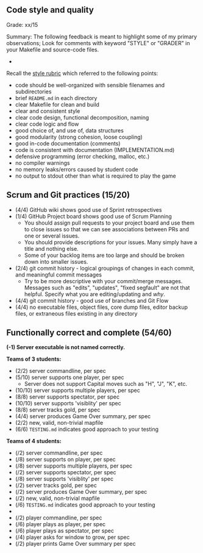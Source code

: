 ## Code style and quality

Grade: xx/15

Summary:  The following feedback is meant to highlight some of my primary observations; Look for comments with keyword "STYLE" or "GRADER" in your Makefile and source-code files.

* 

Recall the [style rubric](https://www.cs.dartmouth.edu/~cs50/Labs/nuggets/rubric.html#style)
which referred to the following points:

* code should be well-organized with sensible filenames and subdirectories
* brief `README.md` in each directory
* clear Makefile for clean and build
* clear and consistent style
* clear code design, functional decomposition, naming
* clear code logic and flow
* good choice of, and use of, data structures
* good modularity (strong cohesion, loose coupling)
* good in-code documentation (comments)
* code is consistent with documentation (IMPLEMENTATION.md)
* defensive programming (error checking, malloc, etc.)
* no compiler warnings
* no memory leaks/errors caused by student code
* no output to stdout other than what is required to play the game

## Scrum and Git practices (15/20)

* (4/4) GitHub wiki shows good use of Sprint retrospectives
* (1/4) GitHub Project board shows good use of Scrum Planning
	* You should assign pull requests to your project board and use them to close issues so that we can see associations between PRs and one or several issues.
	* You should provide descriptions for your issues. Many simply have a title and nothing else.
	* Some of your backlog items are too large and should be broken down into smaller issues.
* (2/4) git commit history - logical groupings of changes in each commit, and meaningful commit messages
	* Try to be more descriptive with your commit/merge messages. Messages such as "edits", "updates", "fixed segfault" are not that helpful. Specify what you are editing/updating and *why*.
* (4/4) git commit history - good use of branches and Git Flow
* (4/4) no executable files, object files, core dump files, editor backup files, or extraneous files existing in any directory

## Functionally correct and complete (54/60)
**(-1) Server executable is not named correctly.**

**Teams of 3 students:**

* (2/2) server commandline, per spec
* (5/10) server supports one player, per spec
	* Server does not support Capital moves such as "H", "J", "K", etc.
* (10/10) server supports multiple players, per spec
* (8/8) server supports spectator, per spec
* (10/10) server supports 'visiblity' per spec
* (8/8) server tracks gold, per spec
* (4/4) server produces Game Over summary, per spec
* (2/2) new, valid, non-trivial mapfile
* (6/6) `TESTING.md` indicates good approach to your testing

**Teams of 4 students:**

* (/2) server commandline, per spec
* (/8) server supports on player, per spec
* (/8) server supports multiple players, per spec
* (/2) server supports spectator, per spec
* (/8) server supports 'visiblity' per spec
* (/2) server tracks gold, per spec
* (/2) server produces Game Over summary, per spec
* (/2) new, valid, non-trivial mapfile
* (/6) `TESTING.md` indicates good approach to your testing
* 
* (/2) player commandline, per spec
* (/6) player plays as player, per spec
* (/6) player plays as spectator, per spec
* (/4) player asks for window to grow, per spec
* (/2) player prints Game Over summary per spec